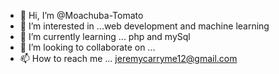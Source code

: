 - 👋 Hi, I’m @Moachuba-Tomato
- 👀 I’m interested in ...web development and machine learning 
- 🌱 I’m currently learning ... php and mySql
- 💞️ I’m looking to collaborate on ...
- 📫 How to reach me ... jeremycarryme12@gmail.com

<!---
Moachuba-Tomato/Moachuba-Tomato is a ✨ special ✨ repository because its `README.md` (this file) appears on your GitHub profile.
You can click the Preview link to take a look at your changes.
--->
